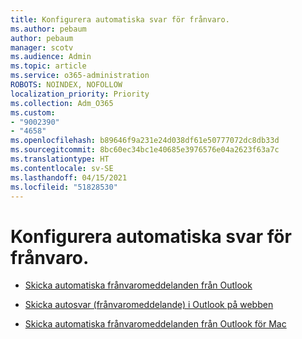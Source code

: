 ```yaml
---
title: Konfigurera automatiska svar för frånvaro.
ms.author: pebaum
author: pebaum
manager: scotv
ms.audience: Admin
ms.topic: article
ms.service: o365-administration
ROBOTS: NOINDEX, NOFOLLOW
localization_priority: Priority
ms.collection: Adm_O365
ms.custom:
- "9002390"
- "4658"
ms.openlocfilehash: b89646f9a231e24d038df61e50777072dc8db33d
ms.sourcegitcommit: 8bc60ec34bc1e40685e3976576e04a2623f63a7c
ms.translationtype: HT
ms.contentlocale: sv-SE
ms.lasthandoff: 04/15/2021
ms.locfileid: "51828530"
---
```

# <a name="setting-up-out-of-office-automatic-replies"></a>Konfigurera automatiska svar för frånvaro.

- [Skicka automatiska frånvaromeddelanden från Outlook](https://support.office.com/article/9742f476-5348-4f9f-997f-5e208513bd67)

- [Skicka autosvar (frånvaromeddelande) i Outlook på webben](https://support.office.com/article/0c193ab0-b9e1-4058-84be-a5b014242290)

- [Skicka automatiska frånvaromeddelanden från Outlook för Mac](https://support.office.com/article/4e07ab75-beda-4f9e-bcdc-44471ebacdee)
